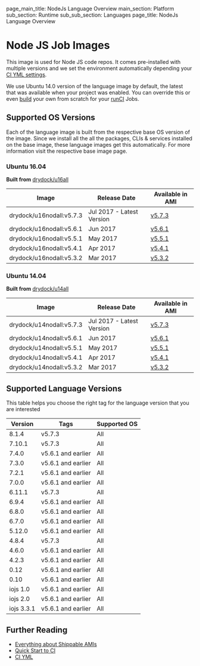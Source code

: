 page_main_title: NodeJs Language Overview
main_section: Platform
sub_section: Runtime
sub_sub_section: Languages
page_title: NodeJs Language Overview

# Node JS Job Images
This image is used for Node JS code repos. It comes pre-installed with multiple versions and we set the environment automatically depending your [CI YML settings](ci/set-language/). 

We use Ubuntu 14.0 version of the language image by default, the latest that was available when your project was enabled. You can override this or even [build](/ci/custom-docker-image) your own from scratch for your [runCI](/platform/workflow/job/runci) Jobs.

## Supported OS Versions
Each of the language image is built from the respective base OS version of the image. Since we install all the all the packages, CLIs & services installed on the base image, these language images get this automatically. For more information visit the respective base image page.

### Ubuntu 16.04

**Built from** [drydock/u16all](/platform/runtime/os/ubuntu16)

|Image| Release Date |Available in AMI | 
|----------|------------|-----|
drydock/u16nodall:v5.7.3  | Jul 2017 - Latest Version | [v5.7.3](/platform/tutorial/runtime/ami-v573)
drydock/u16nodall:v5.6.1  | Jun 2017  | [v5.6.1](/platform/tutorial/runtime/ami-v561)
drydock/u16nodall:v5.5.1  | May 2017  | [v5.5.1](/platform/tutorial/runtime/ami-v551)
drydock/u16nodall:v5.4.1  | Apr 2017  | [v5.4.1](/platform/tutorial/runtime/ami-v541)
drydock/u16nodall:v5.3.2  | Mar 2017  | [v5.3.2](/platform/tutorial/runtime/ami-v532)

### Ubuntu 14.04

**Built from** [drydock/u14all](/platform/runtime/os/ubuntu14)

|Image| Release Date |Available in AMI | 
|----------|------------|-----|
drydock/u14nodall:v5.7.3  | Jul 2017 - Latest Version | [v5.7.3](/platform/tutorial/runtime/ami-v573)
drydock/u14nodall:v5.6.1  | Jun 2017  | [v5.6.1](/platform/tutorial/runtime/ami-v561)
drydock/u14nodall:v5.5.1  | May 2017  | [v5.5.1](/platform/tutorial/runtime/ami-v551)
drydock/u14nodall:v5.4.1  | Apr 2017  | [v5.4.1](/platform/tutorial/runtime/ami-v541)
drydock/u14nodall:v5.3.2  | Mar 2017  | [v5.3.2](/platform/tutorial/runtime/ami-v532)

## Supported Language Versions
This table helps you choose the right tag for the language version that you are interested


| Version  |  Tags    | Supported OS
|----------|---------|-----------
|8.1.4  |   v5.7.3     | All 
|7.10.1 |   v5.7.3    |  All 
|7.4.0  |  v5.6.1 and earlier | All 
|7.3.0       |   v5.6.1 and earlier |  All 
|7.2.1       |  v5.6.1 and earlier |  All 
|7.0.0         |    v5.6.1 and earlier |  All 
|6.11.1        |   v5.7.3     | All 
|6.9.4          |  v5.6.1 and earlier |  All 
|6.8.0          |  v5.6.1 and earlier |  All 
|6.7.0          |  v5.6.1 and earlier |  All 
|5.12.0          |  v5.6.1 and earlier |  All 
|4.8.4        |    v5.7.3     | All 
|4.6.0          |   v5.6.1 and earlier |  All 
|4.2.3          |   v5.6.1 and earlier |  All 
|0.12          |  v5.6.1 and earlier |  All 
|0.10          |   v5.6.1 and earlier |  All 
|iojs 1.0  |  v5.6.1 and earlier |  All 
|iojs 2.0  |  v5.6.1 and earlier |  All 
|iojs 3.3.1  |  v5.6.1 and earlier |  All 


## Further Reading
* [Everything about Shippable AMIs](/platform/tutorial/runtime/ami-overview)
* [Quick Start to CI](/getting-started/ci-sample)
* [CI YML](ci/yml-structure)



